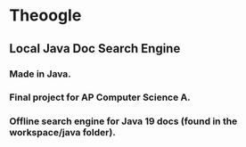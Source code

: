 # Theoogle
## Local Java Doc Search Engine
### Made in Java.
### Final project for AP Computer Science A.
### Offline search engine for Java 19 docs (found in the workspace/java folder).
